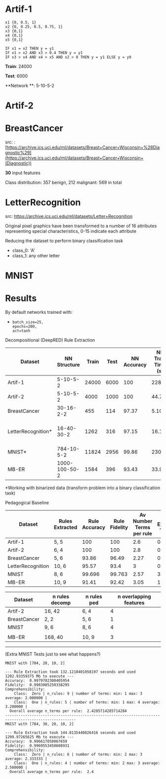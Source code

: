 # Artif-1

```pseudocode
x1 {0, 0.5, 1}
x2 {0, 0.25, 0.5, 0.75, 1}
x3 {0,1}
x4 {0,1}
x5 {0,1}

IF x1 = x2 THEN y = y1
IF x1 > x2 AND x3 > 0.4 THEN y = y1
IF x3 > x4 AND x4 > x5 AND x2 > 0 THEN y = y1 ELSE y = y0
```

**Train**: 24000

**Test**: 6000

**Network **: 5-10-5-2

# Artif-2

# BreastCancer

src: : [https://archive.ics.uci.edu/ml/datasets/Breast+Cancer+Wisconsin+%28Diagnostic%29](https://archive.ics.uci.edu/ml/datasets/Breast+Cancer+Wisconsin+(Diagnostic))

**30** input features

Class distribution: 357 benign, 212 malignant: 569 in total 

# LetterRecognition

src: https://archive.ics.uci.edu/ml/datasets/Letter+Recognition

Original pixel graphics have been transformed to a number of 16 attributes representing special characteristics, 0-15 indicate each attribute

Reducing the dataset to perform binary classification task
- class_0: 'A'
- class_1: any other letter

# MNIST

# Results

By default networks trained with:

- ```
  batch_size=25,
  epochs=200,
  act=tanh
  ```



Decompositional (DeepRED) Rule Extraction

| Dataset            | NN Structure  | Train | Test | NN Accuracy | NN Train Time (s) | Rules Extracted             | Rule Accuracy | Rule Fidelity | Av Number Terms per rule | Rule Extraction Time (s) | Memory Usage (Mb) |
| ------------------ | ------------- | ----- | ---- | ----------- | ----------------- | --------------------------- | ------------- | ------------- | ------------------------ | ------------------------ | ----------------- |
| Artif-1            | 5-10-5-2      | 24000 | 6000 | 100         | 228.87            | 4, 6                        | 100           | 100           | 2.5                      | 11.57                    | 92.03             |
| Artif-2            | 5-10-5-2      | 4000  | 1000 | 100         | 44.7              | 16, 42                      | 94.2          | 94.2          | 4.60                     | 6.10                     | 47.55             |
| BreastCancer       | 30-16-2-2     | 455   | 114  | 97.37       | 5.107             | 2, 2                        | 89.47         | 90.35         | 1.5                      | 0.665                    | 9.93              |
| LetterRecognition* | 16-40-30-2    | 1262  | 316  | 97.15       | 16.10             | **Times out on my machine** |               |               |                          |                          |                   |
| MNIST*             | 784-10-5-2    | 11824 | 2956 | 99.86       | 230.9             | 9, 6                        | 99.996        | 99.76         | 2.53                     | 126.1                    | 1139.57           |
| MB-ER              | 1000-100-50-2 | 1584  | 396  | 93.43       | 33.97             | 168, 40                     | 94.7          | 94.2          | 5.55                     | 120.85                   | 311.53            |

*Working with binarized data (transform problem into a binary classification task)



Pedagogical Baseline

| Dataset           | Rules Extracted | Rule Accuracy | Rule Fidelity | Av Number Terms per rule | Rule Extraction Time (s) | Memory Usage (Mb) |
| ----------------- | --------------- | ------------- | ------------- | ------------------------ | ------------------------ | ----------------- |
| Artif-1           | 5, 5            | 100           | 100           | 2.6                      | 0.853                    | 25.33             |
| Artif-2           | 6, 4            | 100           | 100           | 2.8                      | 0.25                     | 0.74              |
| BreastCancer      | 5, 6            | 93.86         | 96.49         | 2.27                     | 0.24                     | 1.11              |
| LetterRecognition | 10, 6           | 95.57         | 93.4          | 3                        | 0.55                     | 2.09              |
| MNIST             | 8, 6            | 99.696        | 99.763        | 2.57                     | 32.2                     | 575.6             |
| MB-ER             | 10, 9           | 91.41         | 92.42         | 3.05                     | 13.69                    | 204.8             |

| Dataset      | n rules decomp | n rules ped | n overlapping features |
| ------------ | -------------- | ----------- | ---------------------- |
| Artif-2      | 16, 42         | 6, 4        | 4                      |
| BreastCancer | 2, 2           | 5, 6        | 1                      |
| MNIST        | 9, 6           | 8, 6        | 4                      |
|              |                |             |                        |
| MB-ER        | 168, 40        | 10, 9       | 3                      |



----

(Extra MNIST Tests just to see what happens?)

```
MNIST with [784, 20, 10, 2]

--- Rule Extraction took 132.1210401058197 seconds and used 1202.93359375 Mb to execute ---
Accuracy:  0.9979702300405954
Fidelity:  0.9983085250338295
Comprehensibility:  
    Class:  Zero | n_rules: 9 | number of terms: min: 1 max: 3 average: 2.000000 | 
    Class:  One | n_rules: 5 | number of terms: min: 1 max: 4 average: 3.200000 | 
  Overall average n_terms per rule:  2.4285714285714284
------------------------------------------------------------------------------------------------------
MNIST with [784, 30, 20, 10, 2]

--- Rule Extraction took 144.0135440826416 seconds and used 1299.97265625 Mb to execute ---
Accuracy:  0.996617050067659
Fidelity:  0.9969553450608931
Comprehensibility:  
    Class:  Zero | n_rules: 6 | number of terms: min: 2 max: 3 average: 2.333333 | 
    Class:  One | n_rules: 4 | number of terms: min: 2 max: 3 average: 2.500000 | 
  Overall average n_terms per rule:  2.4
```

